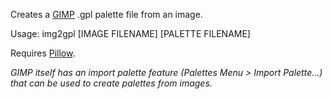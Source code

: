 Creates a [GIMP](https://www.gimp.org/) .gpl palette file from an image.

Usage: img2gpl [IMAGE FILENAME] [PALETTE FILENAME]

Requires [Pillow](https://github.com/python-pillow/Pillow).

*GIMP itself has an import palette feature (Palettes Menu > Import Palette...)
that can be used to create palettes from images.*